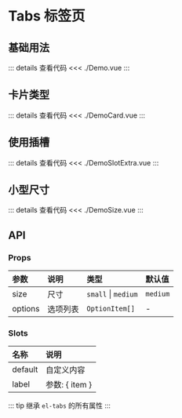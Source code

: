 # Tabs 标签页

<script setup>
import Demo from './Demo.vue'
import DemoCard from './DemoCard.vue'
import DemoSlotExtra from './DemoSlotExtra.vue'
import DemoSize from './DemoSize.vue'
</script>

## 基础用法

<Demo></Demo>

::: details 查看代码
<<< ./Demo.vue
:::

## 卡片类型

<DemoCard></DemoCard>

::: details 查看代码
<<< ./DemoCard.vue
:::

## 使用插槽

<DemoSlotExtra></DemoSlotExtra>

::: details 查看代码
<<< ./DemoSlotExtra.vue
:::

## 小型尺寸

<DemoSize></DemoSize>

::: details 查看代码
<<< ./DemoSize.vue
:::

## API

### Props

| 参数  | 说明  | 类型   | 默认值 |
| :---- | :---- | :---- | :----  |
| size | 尺寸 | `small` \| `medium` |  `medium`  |
| options | 选项列表 | `OptionItem[]` |    -   |

### Slots

| 名称  | 说明  |
| :---- | :---- |
| default | 自定义内容 |
| label | 参数: \{ item \} |

::: tip
继承 `el-tabs` 的所有属性
:::
